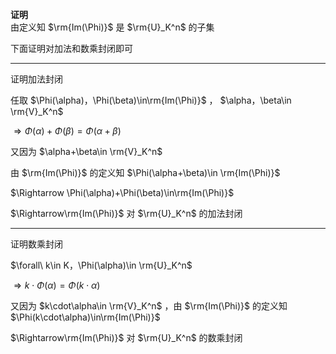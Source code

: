 **证明**  
由定义知 $\rm{Im(\Phi)}$ 是 $\rm{U}_K^n$ 的子集  
  
下面证明对加法和数乘封闭即可  
  
---  
证明加法封闭  
  
任取 $\Phi(\alpha)，\Phi(\beta)\in\rm{Im(\Phi)}$ ， $\alpha，\beta\in \rm{V}_K^n$   
  
 $\Rightarrow  
\Phi(\alpha)+\Phi(\beta)=\Phi(\alpha+\beta)$   
  
又因为 $\alpha+\beta\in \rm{V}_K^n$   
  
由 $\rm{Im(\Phi)}$ 的定义知 $\Phi(\alpha+\beta)\in  
\rm{Im(\Phi)}$   
  
 $\Rightarrow  
\Phi(\alpha)+\Phi(\beta)\in\rm{Im(\Phi)}$   
  
 $\Rightarrow\rm{Im(\Phi)}$ 对 $\rm{U}_K^n$ 的加法封闭  
  
---  
证明数乘封闭  
  
 $\forall\ k\in K，\Phi(\alpha)\in \rm{U}_K^n$   
  
 $\Rightarrow k\cdot\Phi(\alpha)  
=\Phi(k\cdot\alpha)$   
  
又因为  $k\cdot\alpha\in \rm{V}_K^n$ ，由 $\rm{Im(\Phi)}$ 的定义知 $\Phi(k\cdot\alpha)\in\rm{Im(\Phi)}$   
  
 $\Rightarrow\rm{Im(\Phi)}$ 对 $\rm{U}_K^n$ 的数乘封闭  
